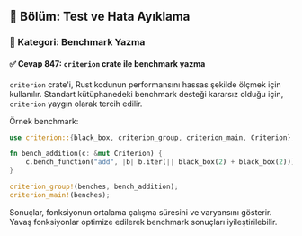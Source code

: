 ## 📘 Bölüm: Test ve Hata Ayıklama
### 🔹 Kategori: Benchmark Yazma
#### ✅ Cevap 847: `criterion` crate ile benchmark yazma

`criterion` crate'i, Rust kodunun performansını hassas şekilde ölçmek için kullanılır. Standart kütüphanedeki benchmark desteği kararsız olduğu için, `criterion` yaygın olarak tercih edilir.

Örnek benchmark:

```rust
use criterion::{black_box, criterion_group, criterion_main, Criterion};

fn bench_addition(c: &mut Criterion) {
    c.bench_function("add", |b| b.iter(|| black_box(2) + black_box(2)));
}

criterion_group!(benches, bench_addition);
criterion_main!(benches);
```

Sonuçlar, fonksiyonun ortalama çalışma süresini ve varyansını gösterir. Yavaş fonksiyonlar optimize edilerek benchmark sonuçları iyileştirilebilir.
